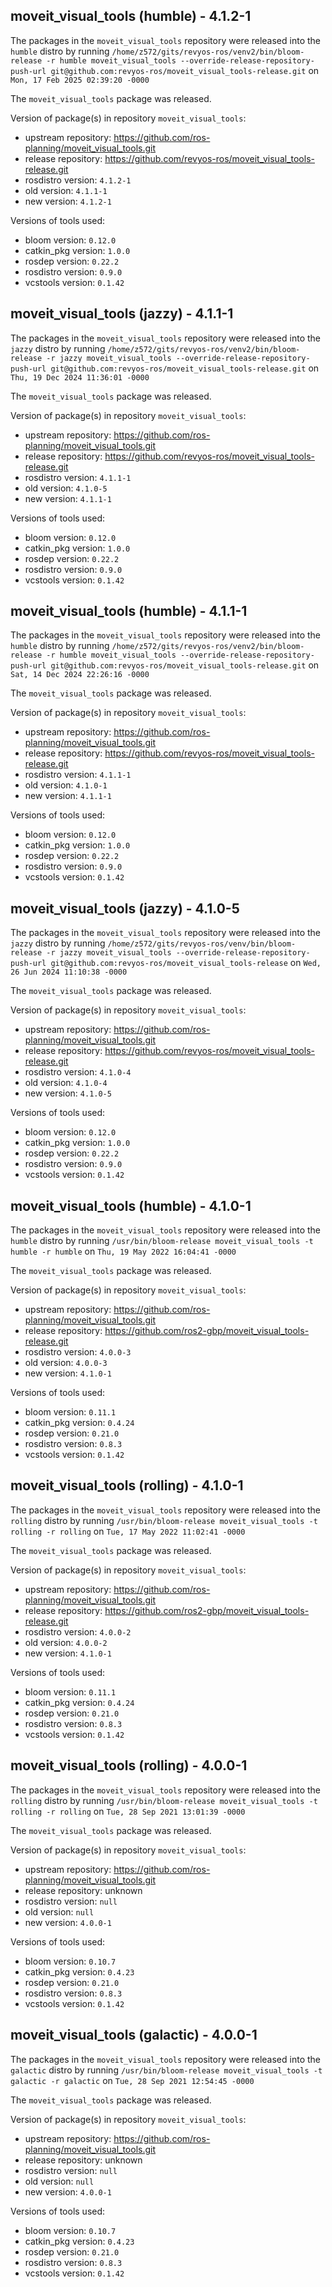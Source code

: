 ## moveit_visual_tools (humble) - 4.1.2-1

The packages in the `moveit_visual_tools` repository were released into the `humble` distro by running `/home/z572/gits/revyos-ros/venv2/bin/bloom-release -r humble moveit_visual_tools --override-release-repository-push-url git@github.com:revyos-ros/moveit_visual_tools-release.git` on `Mon, 17 Feb 2025 02:39:20 -0000`

The `moveit_visual_tools` package was released.

Version of package(s) in repository `moveit_visual_tools`:

- upstream repository: https://github.com/ros-planning/moveit_visual_tools.git
- release repository: https://github.com/revyos-ros/moveit_visual_tools-release.git
- rosdistro version: `4.1.2-1`
- old version: `4.1.1-1`
- new version: `4.1.2-1`

Versions of tools used:

- bloom version: `0.12.0`
- catkin_pkg version: `1.0.0`
- rosdep version: `0.22.2`
- rosdistro version: `0.9.0`
- vcstools version: `0.1.42`


## moveit_visual_tools (jazzy) - 4.1.1-1

The packages in the `moveit_visual_tools` repository were released into the `jazzy` distro by running `/home/z572/gits/revyos-ros/venv2/bin/bloom-release -r jazzy moveit_visual_tools --override-release-repository-push-url git@github.com:revyos-ros/moveit_visual_tools-release.git` on `Thu, 19 Dec 2024 11:36:01 -0000`

The `moveit_visual_tools` package was released.

Version of package(s) in repository `moveit_visual_tools`:

- upstream repository: https://github.com/ros-planning/moveit_visual_tools.git
- release repository: https://github.com/revyos-ros/moveit_visual_tools-release.git
- rosdistro version: `4.1.1-1`
- old version: `4.1.0-5`
- new version: `4.1.1-1`

Versions of tools used:

- bloom version: `0.12.0`
- catkin_pkg version: `1.0.0`
- rosdep version: `0.22.2`
- rosdistro version: `0.9.0`
- vcstools version: `0.1.42`


## moveit_visual_tools (humble) - 4.1.1-1

The packages in the `moveit_visual_tools` repository were released into the `humble` distro by running `/home/z572/gits/revyos-ros/venv2/bin/bloom-release -r humble moveit_visual_tools --override-release-repository-push-url git@github.com:revyos-ros/moveit_visual_tools-release.git` on `Sat, 14 Dec 2024 22:26:16 -0000`

The `moveit_visual_tools` package was released.

Version of package(s) in repository `moveit_visual_tools`:

- upstream repository: https://github.com/ros-planning/moveit_visual_tools.git
- release repository: https://github.com/revyos-ros/moveit_visual_tools-release.git
- rosdistro version: `4.1.1-1`
- old version: `4.1.0-1`
- new version: `4.1.1-1`

Versions of tools used:

- bloom version: `0.12.0`
- catkin_pkg version: `1.0.0`
- rosdep version: `0.22.2`
- rosdistro version: `0.9.0`
- vcstools version: `0.1.42`


## moveit_visual_tools (jazzy) - 4.1.0-5

The packages in the `moveit_visual_tools` repository were released into the `jazzy` distro by running `/home/z572/gits/revyos-ros/venv/bin/bloom-release -r jazzy moveit_visual_tools --override-release-repository-push-url git@github.com:revyos-ros/moveit_visual_tools-release` on `Wed, 26 Jun 2024 11:10:38 -0000`

The `moveit_visual_tools` package was released.

Version of package(s) in repository `moveit_visual_tools`:

- upstream repository: https://github.com/ros-planning/moveit_visual_tools.git
- release repository: https://github.com/revyos-ros/moveit_visual_tools-release.git
- rosdistro version: `4.1.0-4`
- old version: `4.1.0-4`
- new version: `4.1.0-5`

Versions of tools used:

- bloom version: `0.12.0`
- catkin_pkg version: `1.0.0`
- rosdep version: `0.22.2`
- rosdistro version: `0.9.0`
- vcstools version: `0.1.42`


## moveit_visual_tools (humble) - 4.1.0-1

The packages in the `moveit_visual_tools` repository were released into the `humble` distro by running `/usr/bin/bloom-release moveit_visual_tools -t humble -r humble` on `Thu, 19 May 2022 16:04:41 -0000`

The `moveit_visual_tools` package was released.

Version of package(s) in repository `moveit_visual_tools`:

- upstream repository: https://github.com/ros-planning/moveit_visual_tools.git
- release repository: https://github.com/ros2-gbp/moveit_visual_tools-release.git
- rosdistro version: `4.0.0-3`
- old version: `4.0.0-3`
- new version: `4.1.0-1`

Versions of tools used:

- bloom version: `0.11.1`
- catkin_pkg version: `0.4.24`
- rosdep version: `0.21.0`
- rosdistro version: `0.8.3`
- vcstools version: `0.1.42`


## moveit_visual_tools (rolling) - 4.1.0-1

The packages in the `moveit_visual_tools` repository were released into the `rolling` distro by running `/usr/bin/bloom-release moveit_visual_tools -t rolling -r rolling` on `Tue, 17 May 2022 11:02:41 -0000`

The `moveit_visual_tools` package was released.

Version of package(s) in repository `moveit_visual_tools`:

- upstream repository: https://github.com/ros-planning/moveit_visual_tools.git
- release repository: https://github.com/ros2-gbp/moveit_visual_tools-release.git
- rosdistro version: `4.0.0-2`
- old version: `4.0.0-2`
- new version: `4.1.0-1`

Versions of tools used:

- bloom version: `0.11.1`
- catkin_pkg version: `0.4.24`
- rosdep version: `0.21.0`
- rosdistro version: `0.8.3`
- vcstools version: `0.1.42`


## moveit_visual_tools (rolling) - 4.0.0-1

The packages in the `moveit_visual_tools` repository were released into the `rolling` distro by running `/usr/bin/bloom-release moveit_visual_tools -t rolling -r rolling` on `Tue, 28 Sep 2021 13:01:39 -0000`

The `moveit_visual_tools` package was released.

Version of package(s) in repository `moveit_visual_tools`:

- upstream repository: https://github.com/ros-planning/moveit_visual_tools.git
- release repository: unknown
- rosdistro version: `null`
- old version: `null`
- new version: `4.0.0-1`

Versions of tools used:

- bloom version: `0.10.7`
- catkin_pkg version: `0.4.23`
- rosdep version: `0.21.0`
- rosdistro version: `0.8.3`
- vcstools version: `0.1.42`


## moveit_visual_tools (galactic) - 4.0.0-1

The packages in the `moveit_visual_tools` repository were released into the `galactic` distro by running `/usr/bin/bloom-release moveit_visual_tools -t galactic -r galactic` on `Tue, 28 Sep 2021 12:54:45 -0000`

The `moveit_visual_tools` package was released.

Version of package(s) in repository `moveit_visual_tools`:

- upstream repository: https://github.com/ros-planning/moveit_visual_tools.git
- release repository: unknown
- rosdistro version: `null`
- old version: `null`
- new version: `4.0.0-1`

Versions of tools used:

- bloom version: `0.10.7`
- catkin_pkg version: `0.4.23`
- rosdep version: `0.21.0`
- rosdistro version: `0.8.3`
- vcstools version: `0.1.42`


